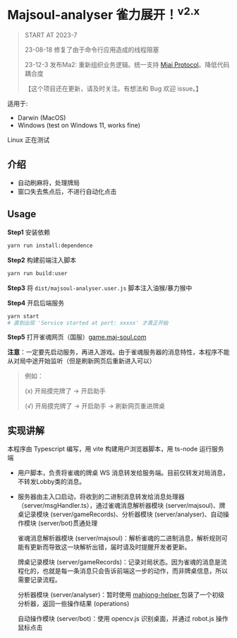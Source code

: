 # Majsoul-analyser 雀力展开！<sup>v2.x</sup>

> START AT 2023-7
> 
> 23-08-18 修复了由于命令行应用造成的线程阻塞
> 
> 23-12-3 发布Ma2: 重新组织业务逻辑。统一支持 [Mjai Protocol](https://mjai.app/docs/mjai-protocol)。降低代码耦合度
> 
> 【这个项目还在更新，请及时关注。有想法和 Bug 欢迎 issue。】

适用于: 

- Darwin (MacOS)
- Windows (test on Windows 11, works fine)

Linux 正在测试

## 介绍

- 自动刷麻将，处理牌局
- 窗口失去焦点后，不进行自动化点击

## Usage

**Step1** 安装依赖

```bash
yarn run install:dependence
```

**Step2** 构建前端注入脚本

```bash
yarn run build:user
```

**Step3** 将 `dist/majsoul-analyser.user.js` 脚本注入油猴/暴力猴中

**Step4** 开启后端服务

```bash
yarn start
# 直到出现 'Service started at port: xxxxx' 才真正开始
```

**Step5** 打开雀魂网页（国服）[game.maj-soul.com](https://game.maj-soul.com)

**注意**：一定要先启动服务，再进入游戏。由于雀魂服务器的消息特性，本程序不能从对局中途开始监听（但是刷新网页后重新进入可以）

> 例如：
> 
> (x) 开局摸完牌了 -> 开启助手
> 
> (√) 开局摸完牌了 -> 开启助手 -> 刷新网页重进牌桌

## 实现讲解

本程序由 Typescript 编写，用 vite 构建用户浏览器脚本，用 ts-node 运行服务端

- 用户脚本，负责将雀魂的牌桌 WS 消息转发给服务端。目前仅转发对局消息，不转发Lobby类的消息。

- 服务器由主入口启动，将收到的二进制消息转发给消息处理器（server/msgHandler.ts），通过雀魂消息解析器模块 (server/majsoul)、牌桌记录模块 (server/gameRecords)、分析器模块 (server/analyser)、自动操作模块 (server/bot)贯通处理
  
  雀魂消息解析器模块 (server/majsoul)：解析雀魂的二进制消息，解析规则可能有更新而导致这一块解析出错，届时请及时提醒开发者更新。
  
  牌桌记录模块 (server/gameRecords)：记录对局状态。因为雀魂的消息是流程化的，也就是每一条消息只会告诉前端这一步的动作，而非牌桌信息，所以需要记录流程。
  
  分析器模块 (server/analyser)：暂时使用 [mahjong-helper
  ](https://github.com/EndlessCheng/mahjong-helper) 包装了一个初级分析器，返回一些操作结果 (operations)
  
  自动操作模块 (server/bot)：使用 opencv.js 识别桌面，并通过 robot.js 操作鼠标点击
